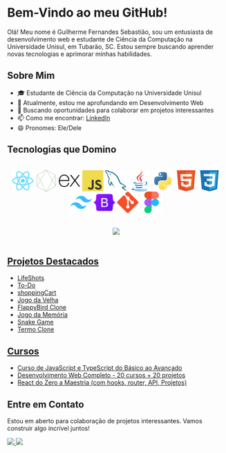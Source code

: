 # Bem-Vindo ao meu GitHub!

Olá! Meu nome é Guilherme Fernandes Sebastião, sou um entusiasta de desenvolvimento web e estudante de Ciência da Computação na Universidade Unisul, em Tubarão, SC. Estou sempre buscando aprender novas tecnologias e aprimorar minhas habilidades.

## Sobre Mim

- 🎓 Estudante de Ciência da Computação na Universidade Unisul
- 🌱 Atualmente, estou me aprofundando em Desenvolvimento Web
- 💼 Buscando oportunidades para colaborar em projetos interessantes
- 📫 Como me encontrar: [LinkedIn](https://www.linkedin.com/in/guilherme-sebastiao/)
- 😄 Pronomes: Ele/Dele

## Tecnologias que Domino

<br>
<div align="center">
    <img align="center" alt="Gui-react" height="50" width="50" src="https://github.com/devicons/devicon/blob/master/icons/react/react-original.svg">
    <img align="center" alt="Gui-nodejs" height="50" width="50" src="https://github.com/devicons/devicon/blob/master/icons/nodejs/nodejs-line.svg">
    <img align="center" alt="Gui-express" height="50" width="50" src="https://github.com/devicons/devicon/blob/master/icons/express/express-original.svg">
    <img align="center" alt="Gui-javascript" height="50" width="50" src="https://github.com/devicons/devicon/blob/master/icons/javascript/javascript-original.svg">
    <img align="center" alt="Gui-mysql" height="50" width="50" src="https://github.com/devicons/devicon/blob/master/icons/mysql/mysql-original.svg">
    <img align="center" alt="Gui-java" height="50" width="50" src="https://github.com/devicons/devicon/blob/master/icons/java/java-original.svg">
    <img align="center" alt="Gui-python" height="50" width="50" src="https://github.com/devicons/devicon/blob/master/icons/python/python-original.svg">
    <img align="center" alt="Gui-html" height="50" width="50" src="https://github.com/devicons/devicon/blob/master/icons/html5/html5-original.svg">
    <img align="center" alt="Gui-css" height="50" width="50" src="https://github.com/devicons/devicon/blob/master/icons/css3/css3-original.svg">
    <img align="center" alt="Gui-tailwind" height="50" width="50" src="https://github.com/devicons/devicon/blob/master/icons/tailwindcss/tailwindcss-original.svg">
    <img align="center" alt="Gui-bootstrap" height="50" width="50" src="https://github.com/devicons/devicon/blob/master/icons/bootstrap/bootstrap-original.svg">
    <img align="center" alt="Gui-git" height="50" width="50" src="https://github.com/devicons/devicon/blob/master/icons/git/git-original.svg">
    <img align="center" alt="Gui-figma" height="50" width="50" src="https://github.com/devicons/devicon/blob/master/icons/figma/figma-original.svg">
    
</div>
<br>
<br>
<div align="center">
  <a href="https://github.com/guisebastiao">
  <img height="150em" src="https://github-readme-stats.vercel.app/api/top-langs/?username=guisebastiao&layout=compact&langs_count=7&theme=radical"/>
</div>
<br>

## Projetos Destacados

- LifeShots
- To-Do
- shoppingCart
- Jogo da Velha
- FlappyBird Clone
- Jogo da Memória
- Snake Game
- Termo Clone

## Cursos

- [Curso de JavaScript e TypeScript do Básico ao Avançado](https://www.udemy.com)
- [Desenvolvimento Web Completo - 20 cursos + 20 projetos](https://www.udemy.com)
- [React do Zero a Maestria (com hooks, router, API, Projetos)](https://www.udemy.com)

## Entre em Contato

Estou em aberto para colaboração de projetos interessantes. Vamos construir algo incrível juntos!

<div>
    <a href="https://www.linkedin.com/in/guilherme-sebastiao/" target="_blank">
        <img src="https://img.shields.io/badge/LinkedIn-0077B5?style=for-the-badge&logo=linkedin&logoColor=white" target="_blank">
    </a>
    <a href="mailto:guilhermesebastiaou.u@gmail.com">
        <img src="https://img.shields.io/badge/-Gmail-%23333?style=for-the-badge&logo=gmail&logoColor=white" target="_blank">
    </a>
</div>
